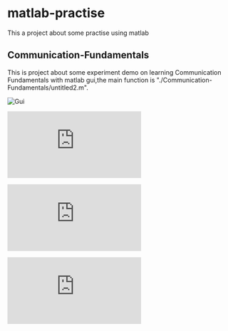 # matlab-practise
  This a project about some practise using matlab
## Communication-Fundamentals
  This is project about some experiment demo on learning Communication Fundamentals with matlab gui,the main function is "./Communication-Fundamentals/untitled2.m".
  
  ![Gui](https:///github.com/JiaqingFu/matlab-practise/tree/master/Communication-Fundamentals/image/Gui.png)
  
  ![C-code](https:///github.com/JiaqingFu/matlab-practise/tree/master/Communication-Fundamentals/image/C-code.fig)
  
  ![ErrorRate](https://github.com/JiaqingFu/matlab-practise/tree/master/Communication-Fundamentals/image/ErrorRate.fig)
  
  ![digital-modulation.fig](https://github.com/JiaqingFu/matlab-practise/tree/master/Communication-Fundamentals/image/digital-modulation.fig)



